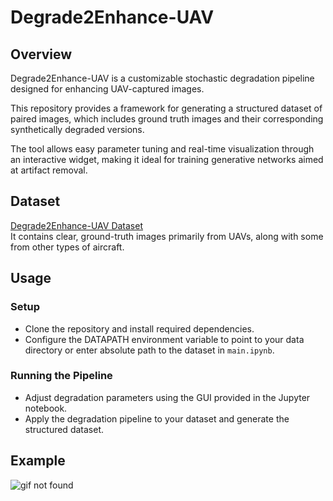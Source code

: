 # Degrade2Enhance-UAV

## Overview

Degrade2Enhance-UAV is a customizable stochastic degradation pipeline designed for enhancing UAV-captured images. 

This repository provides a framework for generating a structured dataset of paired images, which includes ground truth images and their corresponding synthetically degraded versions.

The tool allows easy parameter tuning and real-time visualization through an interactive widget, making it ideal for training generative networks aimed at artifact removal.

## Dataset
[Degrade2Enhance-UAV Dataset](https://www.kaggle.com/datasets/vr256x/degrade2enhance-uav)  
It contains clear, ground-truth images primarily from UAVs, along with some from other types of aircraft.  

## Usage

### Setup
- Clone the repository and install required dependencies.
- Configure the DATAPATH environment variable to point to your data directory or enter absolute path to the dataset in `main.ipynb`.
### Running the Pipeline
- Adjust degradation parameters using the GUI provided in the Jupyter notebook.
- Apply the degradation pipeline to your dataset and generate the structured dataset.


## Example

![gif not found](example.gif)
